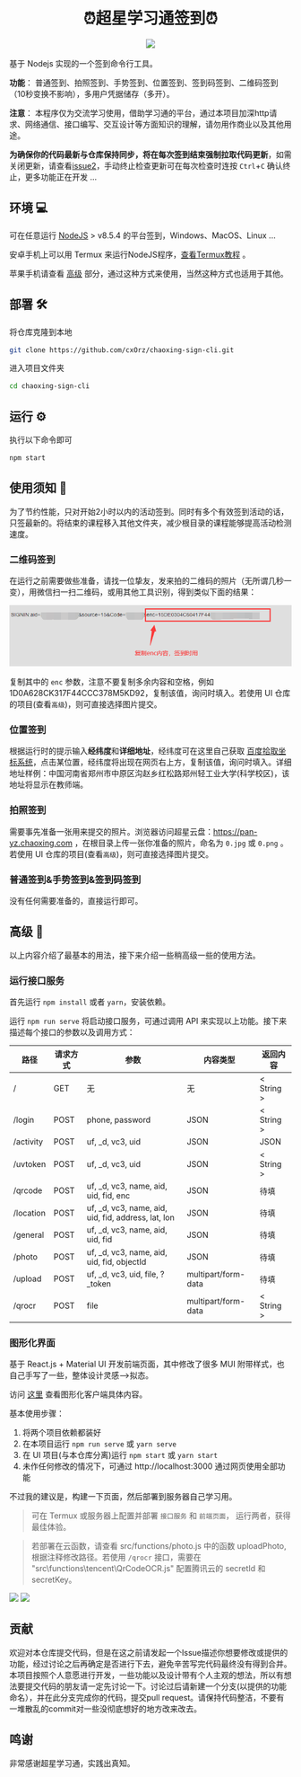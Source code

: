 <h1 align="center">⏰超星学习通签到⏰</h1>
<p align="center">
  <img src="https://img.shields.io/badge/nodejs->=v8.5.4-brightgreen.svg" />
</p>

基于 Nodejs 实现的一个签到命令行工具。

**功能**： 普通签到、拍照签到、手势签到、位置签到、签到码签到、二维码签到（10秒变换不影响），多用户凭据储存（多开）。

**注意**： 本程序仅为交流学习使用，借助学习通的平台，通过本项目加深http请求、网络通信、接口编写、交互设计等方面知识的理解，请勿用作商业以及其他用途。

**为确保你的代码最新与仓库保持同步，将在每次签到结束强制拉取代码更新**，如需关闭更新，请查看[issue2](https://github.com/cxOrz/chaoxing-sign-cli/issues/2#issuecomment-962781427)，手动终止检查更新可在每次检查时连按 `Ctrl`+`C` 确认终止，更多功能正在开发 ...

## 环境 💻

可在任意运行 [NodeJS](https://nodejs.org/en/) > v8.5.4 的平台签到，Windows、MacOS、Linux ... 

安卓手机上可以用 Termux 来运行NodeJS程序，[查看Termux教程](./src/docs/termux.md) 。

苹果手机请查看 [高级](https://github.com/cxOrz/chaoxing-sign-cli#%E9%AB%98%E7%BA%A7-) 部分，通过这种方式来使用，当然这种方式也适用于其他。

## 部署 🛠

将仓库克隆到本地

```bash
git clone https://github.com/cxOrz/chaoxing-sign-cli.git
```

进入项目文件夹

```bash
cd chaoxing-sign-cli
```

## 运行 ⚙

执行以下命令即可

```bash
npm start
```

## 使用须知 📄

为了节约性能，只对开始2小时以内的活动签到。同时有多个有效签到活动的话，只签最新的。将结束的课程移入其他文件夹，减少根目录的课程能够提高活动检测速度。

### 二维码签到

在运行之前需要做些准备，请找一位挚友，发来拍的二维码的照片（无所谓几秒一变），用微信扫一扫二维码，或用其他工具识别，得到类似下面的结果：

![识别二维码得到字符串](./src/docs/qr.png)

复制其中的 `enc` 参数，注意不要复制多余内容和空格，例如 1D0A628CK317F44CCC378M5KD92，复制该值，询问时填入。若使用 UI 仓库的项目(查看`高级`)，则可直接选择图片提交。

### 位置签到

根据运行时的提示输入**经纬度**和**详细地址**，经纬度可在这里自己获取 [百度拾取坐标系统](https://api.map.baidu.com/lbsapi/getpoint/index.html)，点击某位置，经纬度将出现在网页右上方，复制该值，询问时填入。详细地址样例：中国河南省郑州市中原区沟赵乡红松路郑州轻工业大学(科学校区)，该地址将显示在教师端。

### 拍照签到

需要事先准备一张用来提交的照片。浏览器访问超星云盘：https://pan-yz.chaoxing.com ，在根目录上传一张你准备的照片，命名为 `0.jpg` 或 `0.png` 。若使用 UI 仓库的项目(查看`高级`)，则可直接选择图片提交。

### 普通签到&手势签到&签到码签到

没有任何需要准备的，直接运行即可。

## 高级 🎲

以上内容介绍了最基本的用法，接下来介绍一些稍高级一些的使用方法。

### 运行接口服务

首先运行 `npm install` 或者 `yarn`，安装依赖。

运行 `npm run serve` 将启动接口服务，可通过调用 API 来实现以上功能。接下来描述每个接口的参数以及调用方式：

|路径|请求方式|参数|内容类型|返回内容|
|-|-|-|-|-|
|/|GET|无|无|\< String \>|
|/login|POST|phone, password|JSON|\< String \>|
|/activity|POST|uf, _d, vc3, uid|JSON|JSON|
|/uvtoken|POST|uf, _d, vc3, uid|JSON|\< String \>|
|/qrcode|POST|uf, _d, vc3, name, aid, uid, fid, enc|JSON|待填|
|/location|POST|uf, _d, vc3, name, aid, uid, fid, address, lat, lon|JSON|待填|
|/general|POST|uf, _d, vc3, name, aid, uid, fid|JSON|待填|
|/photo|POST|uf, _d, vc3, name, aid, uid, fid, objectId|JSON|待填|
|/upload|POST|uf, _d, vc3, uid, file, ?_token|multipart/form-data|待填|
|/qrocr|POST|file|multipart/form-data|\< String \>|

### 图形化界面

基于 React.js + Material UI 开发前端页面，其中修改了很多 MUI 附带样式，也自己手写了一些，整体设计灵感-->拟态。

访问 [这里](https://github.com/cxOrz/chaoxing-sign-ui) 查看图形化客户端具体内容。

基本使用步骤：
1. 将两个项目依赖都装好
2. 在本项目运行 `npm run serve` 或 `yarn serve`
3. 在 UI 项目(与本仓库分离)运行 `npm start` 或 `yarn start`
4. 未作任何修改的情况下，可通过 http://localhost:3000 通过网页使用全部功能

不过我的建议是，构建一下页面，然后部署到服务器自己学习用。


> 可在 Termux 或服务器上配置并部署 `接口服务` 和 `前端页面`， 运行两者，获得最佳体验。

> 若部署在云函数，请查看 src/functions/photo.js 中的函数 uploadPhoto, 根据注释修改路径。若使用 `/qrocr` 接口，需要在 "src\functions\tencent\QrCodeOCR.js" 配置腾讯云的 secretId 和 secretKey。

![](https://636c-cloudbase-1a4211-1252446325.tcb.qcloud.la/chaoxing-sign-ui/1.png)
![](https://636c-cloudbase-1a4211-1252446325.tcb.qcloud.la/chaoxing-sign-ui/2.png)

## 贡献

欢迎对本仓库提交代码，但是在这之前请发起一个Issue描述你想要修改或提供的功能，经过讨论之后再确定是否进行下去，避免辛苦写完代码最终没有得到合并。本项目按照个人意愿进行开发，一些功能以及设计带有个人主观的想法，所以有想法要提交代码的朋友请一定先讨论一下。讨论过后请新建一个分支(以提供的功能命名），并在此分支完成你的代码，提交pull request。请保持代码整洁，不要有一堆散乱的commit对一些没彻底想好的地方改来改去。

## 鸣谢

非常感谢超星学习通，实践出真知。

